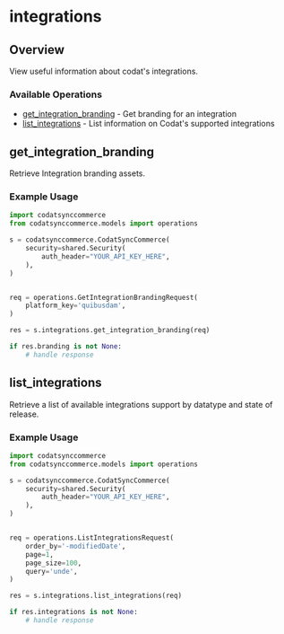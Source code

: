 # integrations

## Overview

View useful information about codat's integrations.

### Available Operations

* [get_integration_branding](#get_integration_branding) - Get branding for an integration
* [list_integrations](#list_integrations) - List information on Codat's supported integrations

## get_integration_branding

Retrieve Integration branding assets.

### Example Usage

```python
import codatsynccommerce
from codatsynccommerce.models import operations

s = codatsynccommerce.CodatSyncCommerce(
    security=shared.Security(
        auth_header="YOUR_API_KEY_HERE",
    ),
)


req = operations.GetIntegrationBrandingRequest(
    platform_key='quibusdam',
)

res = s.integrations.get_integration_branding(req)

if res.branding is not None:
    # handle response
```

## list_integrations

Retrieve a list of available integrations support by datatype and state of release.

### Example Usage

```python
import codatsynccommerce
from codatsynccommerce.models import operations

s = codatsynccommerce.CodatSyncCommerce(
    security=shared.Security(
        auth_header="YOUR_API_KEY_HERE",
    ),
)


req = operations.ListIntegrationsRequest(
    order_by='-modifiedDate',
    page=1,
    page_size=100,
    query='unde',
)

res = s.integrations.list_integrations(req)

if res.integrations is not None:
    # handle response
```
